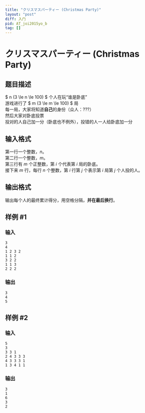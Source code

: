 ```yaml
---
title: "クリスマスパーティー (Christmas Party)"
layout: "post"
diff: 入门
pid: AT_joi2015yo_b
tag: []
---
```


# クリスマスパーティー (Christmas Party)

## 题目描述

$ n (3 \le n \le 100) $ 个人在玩“谁是卧底”  
游戏进行了 $ m (3 \le m \le 100) $ 局  
每一局，大家将知道**自己**的身份（众人：???）   
然后大家对卧底投票   
投对的人自己加一分（卧底也不例外），投错的人一人给卧底加一分

## 输入格式

第一行一个整数，$n$。  
第二行一个整数，$m$。   
第三行有 $m$ 个正整数，第 $i$ 个代表第 $i$ 局的卧底。  
接下来 $m$ 行，每行 $n$ 个整数，第 $i$ 行第 $j$ 个表示第 $i$ 局第 $j$ 个人投的人。

## 输出格式

输出每个人的最终累计得分，用空格分隔，**并在最后换行**。

## 样例 #1

### 输入

```
3
4
1 2 3 2
1 1 2
3 2 2
1 1 3
2 2 2
```

### 输出

```
3
4
5
```

## 样例 #2

### 输入

```
5
3
3 3 1
2 4 3 3 3
4 3 3 3 1
1 3 4 1 1
```

### 输出

```
3
1
6
3
2
```

